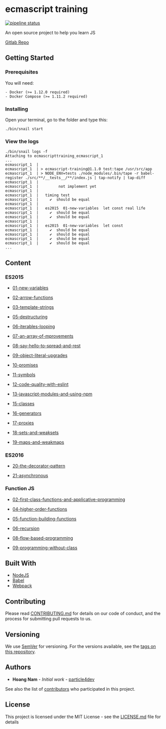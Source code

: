 # ecmascript training

[![pipeline status](https://gitlab.com/particle4dev/ecmascript-training/badges/develop/pipeline.svg)](https://gitlab.com/particle4dev/ecmascript-training/commits/develop)

An open source project to help you learn JS

[Gitlab Repo](https://gitlab.com/particle4dev/ecmascript-training)

## Getting Started

### Prerequisites

You will need:

```
- Docker (>= 1.12.0 required)
- Docker Compose (>= 1.11.2 required)
```

### Installing

Open your terminal, go to the folder and type this:

```
./bin/snail start
```

### View the logs

```
./bin/snail logs -f
Attaching to ecmascripttraining_ecmascript_1
...
ecmascript_1  |
ecmascript_1  | > ecmascript-training@1.1.0 test:tape /usr/src/app
ecmascript_1  | > NODE_ENV=tests ./node_modules/.bin/tape -r babel-register ./src/**/__tests__/**/index.js | tap-notify | tap-diff
ecmascript_1  |
ecmascript_1  |         not implement yet
ecmascript_1  |
ecmascript_1  |   timing test
ecmascript_1  |     ✔  should be equal
ecmascript_1  |
ecmascript_1  |   es2015  01-new-variables  let const real life
ecmascript_1  |     ✔  should be equal
ecmascript_1  |     ✔  should be equal
ecmascript_1  |
ecmascript_1  |   es2015  01-new-variables  let const
ecmascript_1  |     ✔  should be equal
ecmascript_1  |     ✔  should be equal
ecmascript_1  |     ✔  should be equal
ecmascript_1  |     ✔  should be equal
...
```

## Content

### ES2015

 - [01-new-variables](https://github.com/university-of-ant-solutions/ecmascript-training/tree/master/source/src/es2015/01-new-variables/__tests__)

 - [02-arrow-functions](https://github.com/university-of-ant-solutions/ecmascript-training/tree/master/source/src/es2015/02-arrow-functions/__tests__)

 - [03-template-strings](https://github.com/university-of-ant-solutions/ecmascript-training/tree/master/source/src/es2015/03-template-strings/__tests__)

 - [05-destructuring](https://github.com/university-of-ant-solutions/ecmascript-training/tree/master/source/src/es2015/05-destructuring/__tests__)

 - [06-iterables-looping](https://github.com/university-of-ant-solutions/ecmascript-training/tree/master/source/src/es2015/06-iterables-looping/__tests__)

 - [07-an-array-of-mprovements](https://github.com/university-of-ant-solutions/ecmascript-training/tree/master/source/src/es2015/07-an-array-of-mprovements/__tests__)

 - [08-say-hello-to-spread-and-rest](https://github.com/university-of-ant-solutions/ecmascript-training/tree/master/source/src/es2015/08-say-hello-to-spread-and-rest/__tests__)

 - [09-object-literal-upgrades](https://github.com/university-of-ant-solutions/ecmascript-training/tree/master/source/src/es2015/09-object-literal-upgrades/__tests__)

 - [10-promises](https://github.com/university-of-ant-solutions/ecmascript-training/tree/master/source/src/es2015/10-promises/__tests__)

 - [11-symbols](https://github.com/university-of-ant-solutions/ecmascript-training/tree/master/source/src/es2015/11-symbols/__tests__)

 - [12-code-quality-with-eslint](https://github.com/university-of-ant-solutions/ecmascript-training/tree/master/source/src/es2015/12-code-quality-with-eslint/__tests__)

 - [13-javascript-modules-and-using-npm](https://github.com/university-of-ant-solutions/ecmascript-training/tree/master/source/src/es2015/13-javascript-modules-and-using-npm/__tests__)

 - [15-classes](https://github.com/university-of-ant-solutions/ecmascript-training/tree/master/source/src/es2015/15-classes/__tests__)

 - [16-generators](https://github.com/university-of-ant-solutions/ecmascript-training/tree/master/source/src/es2015/16-generators/__tests__)

 - [17-proxies](https://github.com/university-of-ant-solutions/ecmascript-training/tree/master/source/src/es2015/17-proxies/__tests__)

 - [18-sets-and-weaksets](https://github.com/university-of-ant-solutions/ecmascript-training/tree/master/source/src/es2015/18-sets-and-weaksets/__tests__)

 - [19-maps-and-weakmaps](https://github.com/university-of-ant-solutions/ecmascript-training/tree/master/source/src/es2015/19-maps-and-weakmaps/__tests__)

### ES2016

- [20-the-decorator-pattern](https://github.com/university-of-ant-solutions/ecmascript-training/tree/master/source/src/es2016/19-maps-and-weakmaps/__tests__)

- [21-asynchronous](https://github.com/university-of-ant-solutions/ecmascript-training/tree/master/source/src/es2016/21-asynchronous/__tests__)

### Function JS

- [02-first-class-functions-and-applicative-programming](https://github.com/university-of-ant-solutions/ecmascript-training/tree/master/source/src/function-js/02-first-class-functions-and-applicative-programming/__tests__)

- [04-higher-order-functions](https://github.com/university-of-ant-solutions/ecmascript-training/tree/master/source/src/function-js/04-higher-order-functions/__tests__)

- [05-function-building-functions](https://github.com/university-of-ant-solutions/ecmascript-training/tree/master/source/src/function-js/05-function-building-functions/__tests__)

- [06-recursion](https://github.com/university-of-ant-solutions/ecmascript-training/tree/master/source/src/function-js/06-recursion/__tests__)

- [08-flow-based-programming](https://github.com/university-of-ant-solutions/ecmascript-training/tree/master/source/src/function-js/08-flow-based-programming/__tests__)

- [09-programming-without-class](https://github.com/university-of-ant-solutions/ecmascript-training/tree/master/source/src/function-js/09-programming-without-class/__tests__)

## Built With

* [NodeJS](https://github.com/nodejs/node)
* [Babel](https://github.com/babel/babel)
* [Webpack](https://github.com/webpack)

## Contributing

Please read [CONTRIBUTING.md](https://github.com/university-of-ant-solutions/ecmascript-training/CONTRIBUTING.md) for details on our code of conduct, and the process for submitting pull requests to us.

## Versioning

We use [SemVer](http://semver.org/) for versioning. For the versions available, see the [tags on this repository](https://github.com/university-of-ant-solutions/ecmascript-training/tags).

## Authors

* **Hoang Nam** - *Initial work* - [particle4dev](https://github.com/particle4dev)

See also the list of [contributors](https://github.com/university-of-ant-solutions/ecmascript-training/AUTHORS) who participated in this project.

## License

This project is licensed under the MIT License - see the [LICENSE.md](LICENSE.md) file for details
